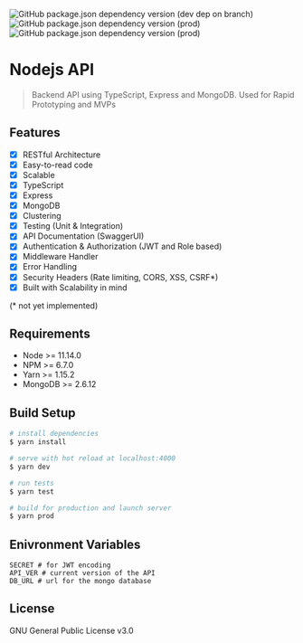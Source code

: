 ![GitHub package.json dependency version (dev dep on branch)](https://img.shields.io/github/package-json/dependency-version/x249/node-api/dev/typescript.svg)
![GitHub package.json dependency version (prod)](https://img.shields.io/github/package-json/dependency-version/x249/node-api/express.svg?style=flat-square)
![GitHub package.json dependency version (prod)](https://img.shields.io/github/package-json/dependency-version/x249/node-api/mongoose.svg?style=flat-square)

# Nodejs API

> Backend API using TypeScript, Express and MongoDB. Used for Rapid Prototyping and MVPs

## Features

- [X] RESTful Architecture
- [X] Easy-to-read code
- [X] Scalable
- [X] TypeScript
- [X] Express
- [X] MongoDB
- [X] Clustering
- [X] Testing (Unit & Integration)
- [X] API Documentation (SwaggerUI)
- [X] Authentication & Authorization (JWT and Role based)
- [X] Middleware Handler
- [X] Error Handling
- [X] Security Headers (Rate limiting, CORS, XSS, CSRF\*)
- [X] Built with Scalability in mind

(* not yet implemented)

## Requirements

- Node >= 11.14.0
- NPM >= 6.7.0
- Yarn >= 1.15.2
- MongoDB >= 2.6.12

## Build Setup

```bash
# install dependencies
$ yarn install

# serve with hot reload at localhost:4000
$ yarn dev

# run tests
$ yarn test

# build for production and launch server
$ yarn prod
```

## Enivronment Variables

```env
SECRET # for JWT encoding
API_VER # current version of the API
DB_URL # url for the mongo database
```
## License

GNU General Public License v3.0
